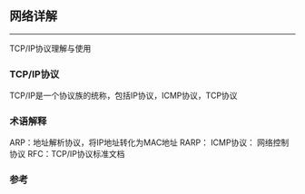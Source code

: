 ## 网络详解
-----------------------
TCP/IP协议理解与使用

### TCP/IP协议 
TCP/IP是一个协议族的统称，包括IP协议，ICMP协议，TCP协议 

### 术语解释
ARP：地址解析协议，将IP地址转化为MAC地址 
RARP： 
ICMP协议： 网络控制协议 
RFC：TCP/IP协议标准文档

### 参考 